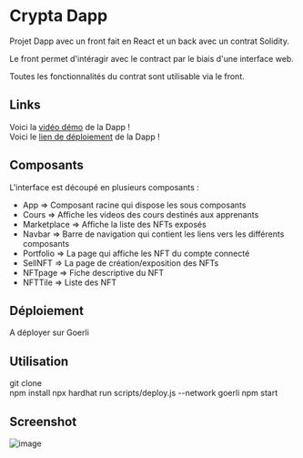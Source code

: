 # Crypta Dapp

Projet Dapp avec un front fait en React et un back avec un contrat Solidity.

Le front permet d'intéragir avec le contract par le biais d'une interface web.

Toutes les fonctionnalités du contrat sont utilisable via le front.

## Links

Voici la [vidéo démo]() de la Dapp !  
Voici le [lien de déploiement]() de la Dapp !

## Composants

L'interface est découpé en plusieurs composants :

- App => Composant racine qui dispose les sous composants
- Cours => Affiche les videos des cours destinés aux apprenants
- Marketplace => Affiche la liste des NFTs exposés
- Navbar => Barre de navigation qui contient les liens vers les différents composants
- Portfolio => La page qui affiche les NFT du compte connecté
- SellNFT => La page de création/exposition des NFTs
- NFTpage => Fiche descriptive du NFT
- NFTTile => Liste des NFT

## Déploiement

A déployer sur Goerli 

## Utilisation

git clone  
npm install
npx hardhat run scripts/deploy.js --network goerli
npm start  

## Screenshot

![image](https://user-images.githubusercontent.com/45956179/203595320-bf675745-9017-417e-8708-ae96f2de20a1.png)
